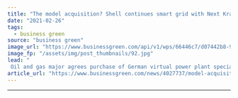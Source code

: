 ```yaml
---
title: "The model acquisition? Shell continues smart grid with Next Kraftwerke deal"
date: "2021-02-26"
tags: 
  - business green
source: "business green"
image_url: "https://www.businessgreen.com/api/v1/wps/66446c7/d07442b8-9d0f-46ae-a7da-8e1879e0dfad/1/Remote-Control-RES-185x114.jpg"
image_fp: "/assets/img/post_thumbnails/92.jpg"
lead: "
 Oil and gas major agrees purchase of German virtual power plant specialist as company further expands its clean tech portfolio ..."
article_url: "https://www.businessgreen.com/news/4027737/model-acquisition-shell-continues-smart-grid-kraftwerke-deal"
---
```


---
